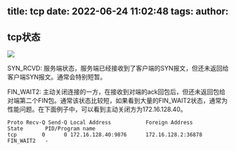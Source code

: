 title: tcp
date: 2022-06-24 11:02:48
tags:
author:
---
## tcp状态


![](https://kuring.oss-cn-beijing.aliyuncs.com/common/tcp_state.png)

SYN_RCVD: 服务端状态，服务端已经接收到了客户端的SYN报文，但还未返回给客户端SYN报文。通常会特别短暂。

FIN_WAIT2: 主动关闭连接的一方，在接收到对端的ack回包后，但还未返回包给对端第二个FIN包。通常该状态比较短，如果看到大量的FIN_WAIT2状态，通常为性能问题。在下面例子中，可以看到主动关闭方为172.16.128.40。

```
Proto Recv-Q Send-Q Local Address           Foreign Address         State       PID/Program name
tcp        0      0 172.16.128.40:9876      172.16.128.2:36878      FIN_WAIT2   -
```

